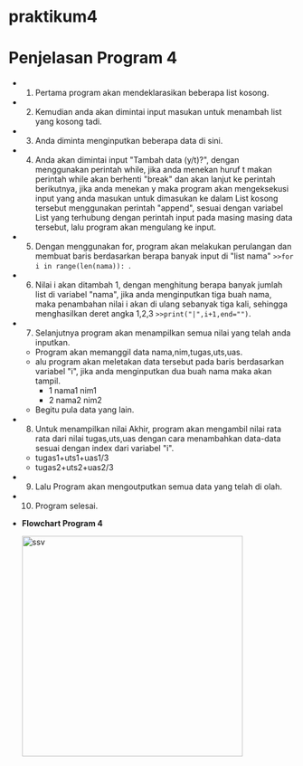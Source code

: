 # praktikum4
# Penjelasan Program 4
* 1. Pertama program akan mendeklarasikan beberapa list kosong.
* 2. Kemudian anda akan dimintai input masukan untuk menambah list yang kosong tadi.
* 3. Anda diminta menginputkan beberapa data di sini.
* 4. Anda akan dimintai input "Tambah data (y/t)?", dengan menggunakan perintah while, jika anda menekan huruf t makan perintah while akan berhenti "break" dan akan lanjut ke perintah berikutnya, jika anda menekan y maka program akan mengeksekusi input yang anda masukan untuk dimasukan ke dalam List kosong tersebut menggunakan perintah "append", sesuai dengan variabel List yang terhubung dengan perintah input pada masing masing data tersebut, lalu program akan mengulang ke input.
* 5. Dengan menggunakan for, program akan melakukan perulangan dan membuat baris berdasarkan berapa banyak input di "list nama" ``>>for i in range(len(nama)): ``.
* 6. Nilai i akan ditambah 1, dengan menghitung berapa banyak jumlah list di variabel "nama", jika anda menginputkan tiga buah nama, maka penambahan nilai i akan di ulang sebanyak tiga kali, sehingga menghasilkan deret angka 1,2,3 ``>>print("|",i+1,end="")``.
* 7. Selanjutnya program akan menampilkan semua nilai yang telah anda inputkan.
  * Program akan memanggil data nama,nim,tugas,uts,uas.
  * alu program akan meletakan data tersebut pada baris berdasarkan variabel "i", jika anda menginputkan dua buah nama maka akan tampil. 
    * 1 nama1 nim1
    * 2 nama2 nim2
  * Begitu pula data yang lain.
* 8. Untuk menampilkan nilai Akhir, program akan mengambil nilai rata rata dari nilai tugas,uts,uas dengan cara menambahkan data-data sesuai dengan index dari variabel "i".
  * tugas1+uts1+uas1/3
  * tugas2+uts2+uas2/3
* 9. Lalu Program akan mengoutputkan semua data yang telah di olah.
* 10. Program selesai.

* **Flowchart Program 4**

  <img width="390" alt="ssv" src="https://user-images.githubusercontent.com/56913656/69491459-2b3eb780-0ec8-11ea-90b7-f5ee8de7f190.png">

